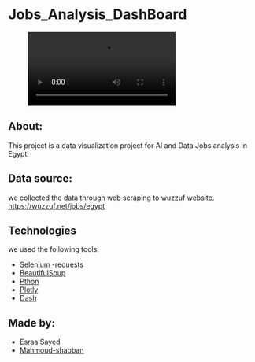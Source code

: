 # Jobs_Analysis_DashBoard


<!-- blank line -->
<figure class="video_container">
  <video controls="true" allowfullscreen="true">
    <source src="Media/dashboard_video.mp4" type="video/mp4">
    <source src="Media/dashboard_video.ogg" type="video/ogg">
    <source src="Media/dashboard_video.webm" type="video/webm">
  </video>
</figure>
<!-- blank line -->

## About:
This project is a data visualization project for AI and Data Jobs analysis in Egypt.

## Data source:
we collected the data through web scraping to wuzzuf website.
https://wuzzuf.net/jobs/egypt


## Technologies

we used the following tools:

- [Selenium](https://selenium-python.readthedocs.io/)
-[requests](https://docs.python-requests.org/en/latest/)
- [BeautifulSoup](https://www.crummy.com/software/BeautifulSoup/bs4/doc/)
- [Pthon](https://www.python.org/)
- [Plotly](https://plotly.com/)
- [Dash](https://dash.plotly.com/)


## Made by:
- <a href="https://github.com/esraasayed98" target="_blank">Esraa Sayed</a>  
- <a href="https://github.com/Mahmoud-shabban" target="_blank">Mahmoud-shabban</a>  
